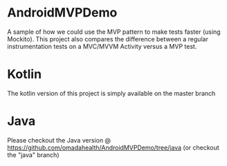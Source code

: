 # AndroidMVPDemo
A sample of how we could use the MVP pattern to make tests faster (using Mockito). This project also compares the difference between a regular instrumentation tests on a MVC/MVVM Activity versus a MVP test.

# Kotlin
The kotlin version of this project is simply available on the master branch

# Java
Please checkout the Java version @ https://github.com/omadahealth/AndroidMVPDemo/tree/java (or checkout the "java" branch)
